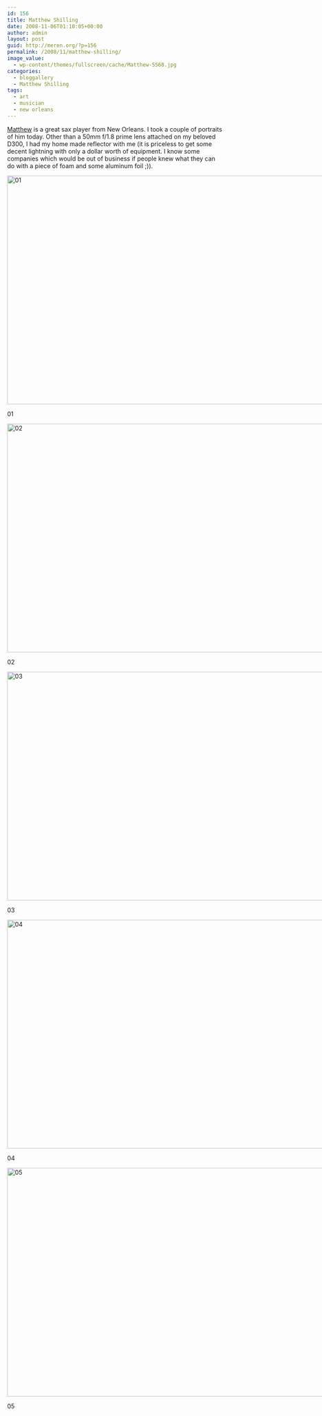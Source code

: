 ```yaml
---
id: 156
title: Matthew Shilling
date: 2008-11-06T01:10:05+00:00
author: admin
layout: post
guid: http://meren.org/?p=156
permalink: /2008/11/matthew-shilling/
image_value:
  - wp-content/themes/fullscreen/cache/Matthew-5568.jpg
categories:
  - bloggallery
  - Matthew Shilling
tags:
  - art
  - musician
  - new orleans
---
```

[Matthew](http://www.matthewshilling.com/) is a great sax player from New Orleans. I took a couple of portraits of him today. Other than a 50mm f/1.8 prime lens attached on my beloved D300, I had my home made reflector with me (it is priceless to get some decent lightning with only a dollar worth of equipment. I know some companies which would be out of business if people knew what they can do with a piece of foam and some aluminum foil ;)).

<div style="width: 810px" class="wp-caption aligncenter">
  <img title="01" src="{{ site.baseurl }}/images/matthew-shilling-Matthew-5442.jpg" alt="01" width="800" height="531" />
  
  <p class="wp-caption-text">
    01
  </p>
</div>


<div style="width: 810px" class="wp-caption aligncenter">
  <img title="02" src="{{ site.baseurl }}/images/matthew-shilling-Matthew-5443.jpg" alt="02" width="800" height="531" />
  
  <p class="wp-caption-text">
    02
  </p>
</div>


<div style="width: 810px" class="wp-caption aligncenter">
  <img title="03" src="{{ site.baseurl }}/images/matthew-shilling-Matthew-5458.jpg" alt="03" width="800" height="531" />
  
  <p class="wp-caption-text">
    03
  </p>
</div>


<div style="width: 810px" class="wp-caption aligncenter">
  <img title="04" src="{{ site.baseurl }}/images/matthew-shilling-Matthew-5538.jpg" alt="04" width="800" height="531" />
  
  <p class="wp-caption-text">
    04
  </p>
</div>


<div style="width: 810px" class="wp-caption aligncenter">
  <img title="05" src="{{ site.baseurl }}/images/matthew-shilling-Matthew-5568.jpg" alt="05" width="800" height="531" />
  
  <p class="wp-caption-text">
    05
  </p>
</div>
